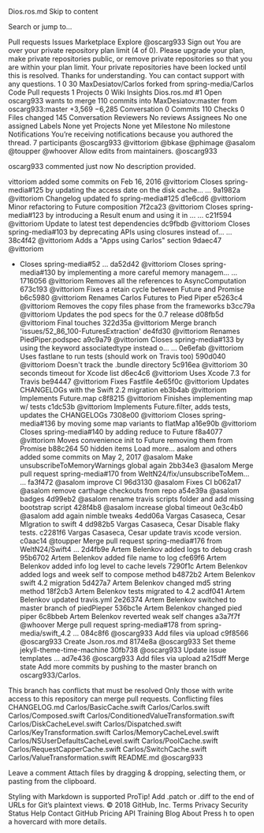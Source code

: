 Dios.ros.md
Skip to content
 
Search or jump to…

Pull requests
Issues
Marketplace
Explore
 @oscarg933 Sign out
You are over your private repository plan limit (4 of 0). Please upgrade your plan, make private repositories public, or remove private repositories so that you are within your plan limit.
Your private repositories have been locked until this is resolved. Thanks for understanding. You can contact support with any questions.
1
0 30 MaxDesiatov/Carlos
forked from spring-media/Carlos
 Code  Pull requests 1  Projects 0  Wiki  Insights
Dios.ros.md #1
 Open	oscarg933 wants to merge 110 commits into MaxDesiatov:master from oscarg933:master
+3,569 −6,285 
 Conversation 0   Commits 110   Checks 0   Files changed 145
Conversation
Reviewers
No reviews
Assignees
No one assigned
Labels
None yet
Projects
None yet
Milestone
No milestone
Notifications
You’re receiving notifications because you authored the thread.
7 participants
@oscarg933
@vittoriom
@bkase
@phimage
@asalom
@toupper
@whoover
  Allow edits from maintainers.
 @oscarg933
 
oscarg933 commented just now
No description provided.

vittoriom added some commits on Feb 16, 2016
 @vittoriom
Closes spring-media#125 by updating the access date on the disk cache…  …
9a1982a
 @vittoriom
Changelog updated fo spring-media#125
d1e6cd6
 @vittoriom
Minor refactoring to Future composition
7f2ca23
 @vittoriom
Closes spring-media#123 by introducing a Result enum and using it in …  …
c21f594
 @vittoriom
Update to latest test dependencies
dc9fbdb
 @vittoriom
Closes spring-media#103 by deprecating APIs using closures instead of…  …
38c4f42
 @vittoriom
Adds a "Apps using Carlos" section
9daec47
 @vittoriom
- Closes spring-media#52  …
da52d42
 @vittoriom
Closes spring-media#130 by implementing a more careful memory managem…  …
1716056
 @vittoriom
Removes all the references to AsyncComputation
673c193
 @vittoriom
Fixes a retain cycle between Future and Promise
b6c5980
 @vittoriom
Renames Carlos Futures to Pied Piper
e5263c4
 @vittoriom
Removes the copy files phase from the frameworks
b3cc79a
 @vittoriom
Updates the pod specs for the 0.7 release
d08fb5d
 @vittoriom
Final touches
322d35a
 @vittoriom
Merge branch 'issues/52_86_100-FuturesExtraction'
de4fd30
 @vittoriom
Renames PiedPiper.podspec
a9c9a79
 @vittoriom
Closes spring-media#133 by using the keyword associatedtype instead o…  …
0e6efab
 @vittoriom
Uses fastlane to run tests (should work on Travis too)
590d040
 @vittoriom
Doesn't track the .bundle directory
5c916ea
 @vittoriom
30 seconds timeout for Xcode list
d6ec4c6
 @vittoriom
Uses Xcode 7.3 for Travis
be94447
 @vittoriom
Fixes Fastfile
4e65f0c
 @vittoriom
Updates CHANGELOGs with the Swift 2.2 migration
eb3b4ab
 @vittoriom
Implements Future.map
c8f8215
 @vittoriom
Finishes implementing map w/ tests
c1dc53b
 @vittoriom
Implements Future.filter, adds tests, updates the CHANGELOGs
7308e00
 @vittoriom
Closes spring-media#136 by moving some map variants to flatMap
a16e90b
 @vittoriom
Closes spring-media#140 by adding reduce to Future
f8a4077
 @vittoriom
Moves convenience init to Future removing them from Promise
b88c264
50 hidden items
Load more…
asalom and others added some commits on May 2, 2017
 @asalom
Make unsubscribeToMemoryWarnings global again
2bb34e3
 @asalom
Merge pull request spring-media#170 from WeltN24/fix/unsubscribeToMem…  …
fa3f472
 @asalom
improve CI
96d3130
 @asalom
Fixes CI
b062a17
 @asalom
remove carthage checkouts from repo
a54e39a
 @asalom
badges
4d99eb2
 @asalom
rename travis scripts folder and add missing bootstrap script
428f4b8
 @asalom
increase global timeout
0e3c4b0
 @asalom
add again nimble tweaks
4edd06a
 Vargas Casaseca, Cesar
MIgration to swift 4
dd982b5
 Vargas Casaseca, Cesar
Disable flaky tests.
c2281f6
 Vargas Casaseca, Cesar
update travis xcode version.
c0aac14
 @toupper
Merge pull request spring-media#176 from WeltN24/Swift4  …
2d4fb9e
 Artem Belenkov
added logs to debug crash
95b6702
 Artem Belenkov
added file name to log
cfe69f6
 Artem Belenkov
added info log level to cache levels
7290f1c
 Artem Belenkov
added logs and week self to compose method
b4872b2
 Artem Belenkov
swift 4.2 migration
5d427a7
 Artem Belenkov
changed md5 string method
18f2cb3
 Artem Belenkov
tests migrated to 4.2
acdf041
 Artem Belenkov
updated travis.yml
2e26374
 Artem Belenkov
switched to master branch of piedPieper
536bc1e
 Artem Belenkov
changed pied piper
6c8bbeb
 Artem Belenkov
reverted weak self changes
a3a7f7f
 @whoover
Merge pull request spring-media#178 from spring-media/swift_4.2  …
084c8f6
 @oscarg933
Add files via upload
c9f8566
 @oscarg933
Create Json.ros.md
8174e8a
 @oscarg933
Set theme jekyll-theme-time-machine
30fb738
 @oscarg933
Update issue templates  …
ad7e436
 @oscarg933
Add files via upload
a215dff
Merge state
Add more commits by pushing to the master branch on oscarg933/Carlos.

This branch has conflicts that must be resolved
Only those with write access to this repository can merge pull requests.
Conflicting files
CHANGELOG.md
Carlos/BasicCache.swift
Carlos/Carlos.swift
Carlos/Composed.swift
Carlos/ConditionedValueTransformation.swift
Carlos/DiskCacheLevel.swift
Carlos/Dispatched.swift
Carlos/KeyTransformation.swift
Carlos/MemoryCacheLevel.swift
Carlos/NSUserDefaultsCacheLevel.swift
Carlos/PoolCache.swift
Carlos/RequestCapperCache.swift
Carlos/SwitchCache.swift
Carlos/ValueTransformation.swift
README.md
@oscarg933
   
 
 
 
Leave a comment
Attach files by dragging & dropping, selecting them, or pasting from the clipboard.

 Styling with Markdown is supported
 ProTip! Add .patch or .diff to the end of URLs for Git’s plaintext views.
© 2018 GitHub, Inc.
Terms
Privacy
Security
Status
Help
Contact GitHub
Pricing
API
Training
Blog
About
Press h to open a hovercard with more details.
